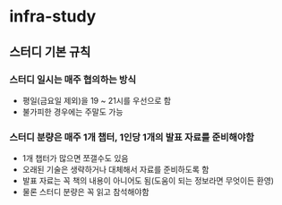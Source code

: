 # infra-study

## 스터디 기본 규칙
### 스터디 일시는 매주 협의하는 방식
* 평일(금요일 제외)을 19 ~ 21시를 우선으로 함
* 불가피한 경우에는 주말도 가능

### 스터디 분량은 매주 1개 챕터, 1인당 1개의 발표 자료를 준비해야함
* 1개 챕터가 많으면 쪼갤수도 있음
* 오래된 기술은 생략하거나 대체해서 자료를 준비하도록 함
* 발표 자료는 꼭 책의 내용이 아니어도 됨(도움이 되는 정보라면 무엇이든 환영)
* 물론 스터디 분량은 꼭 읽고 참석해야함

